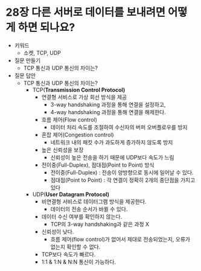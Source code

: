 # 28장 다른 서버로 데이터를 보내려면 어떻게 하면 되나요?

- 키워드
    - 소켓, TCP, UDP
- 질문 만들기
    - TCP 통신과 UDP 통신의 차이는?
- 질문 답안
    - TCP 통신과 UDP 통신의 차이는?
        - TCP(****Transmission Control Protocol)****
            - 연결형 서비스로 가상 회선 방식을 제공
                - 3-way handshaking 과정을 통해 연결을 설정하고,
                - 4-way handshaking 과정을 통해 연결을 해제한다.
            - 흐름 제어(Flow control)
                - 데이터 처리 속도를 조절하여 수신자의 버퍼 오버플로우를 방지
            - 혼잡 제어(Congestion control)
                - 네트워크 내의 패킷 수가 과도하게 증가하지 않도록 방지
            - 높은 신뢰성을 보장
                - 신뢰성이 높은 전송을 하기 때문에 UDP보다 속도가 느림
            - 전이중(Full-Duplex), 점대점(Point to Point) 방식
                - 전이중(Full-Duplex) : 전송이 양방향으로 동시에 일어날 수 있다.
                - 점대점(Point to Point) : 각 연결이 정확히 2개의 종단점을 가지고 있다
        - UDP(****User Datagram Protocol)****
            - 비연결형 서비스로 데이터그램 방식을 제공한다.
                - 데이터의 전송 순서가 바뀔 수 있다.
            - 데이터 수신 여부를 확인하지 않는다.
                - TCP의 3-way handshaking과 같은 과정 X
            - 신뢰성이 낮다.
                - 흐름 제어(flow control)가 없어서 제대로 전송되었는지, 오류가 없는지 확인할 수 없다.
            - TCP보다 속도가 빠르다.
            - 1:1 & 1:N & N:N 통신이 가능하다.